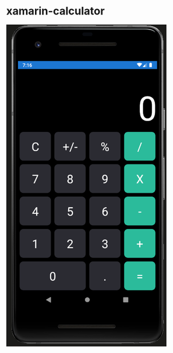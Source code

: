 # xamarin-calculator
 
![lol](https://github.com/Mordecai14/xamarin-calculator/blob/master/Calculator/ImagesSamples/Captura%20de%20pantalla%202021-05-14%20141633.png)
